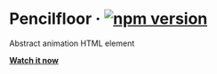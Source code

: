 # Pencilfloor · [![npm version][npm badge]][npm url]

Abstract animation HTML element

[**Watch it now**](https://cdn.statically.io/gh/fasttime/Pencilfloor/master/playground/playground.html)

[npm badge]: https://badge.fury.io/js/pencilfloor.svg
[npm url]: https://www.npmjs.com/package/pencilfloor
